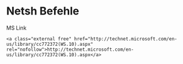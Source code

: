 # Netsh Befehle

MS Link

```
<a class="external free" href="http://technet.microsoft.com/en-us/library/cc772372(WS.10).aspx" rel="nofollow">http://technet.microsoft.com/en-us/library/cc772372(WS.10).aspx</a>
```